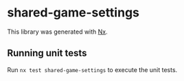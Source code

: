 # shared-game-settings

This library was generated with [Nx](https://nx.dev).

## Running unit tests

Run `nx test shared-game-settings` to execute the unit tests.
